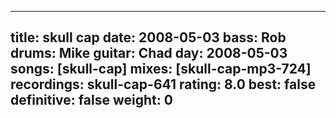 
---
title: skull cap
date: 2008-05-03
bass:	Rob
drums:	Mike
guitar:	Chad
day: 2008-05-03
songs: [skull-cap]
mixes: [skull-cap-mp3-724]
recordings: skull-cap-641
rating: 8.0
best: false
definitive: false
weight: 0
---
